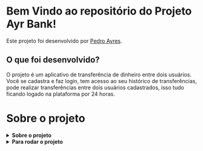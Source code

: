 # Bem Vindo ao repositório do Projeto Ayr Bank!

Este projeto foi desenvolvido por [Pedro Ayres](https://www.linkedin.com/in/pedroayresb/). 

## O que foi desenvolvido?

O projeto é um aplicativo de transferência de dinheiro entre dois usuários. Você se cadastra e faz login, tem acesso ao seu histórico de transferências, pode realizar transferências entre dois usuários cadastrados, isso tudo ficando logado na plataforma por 24 horas.

# Sobre o projeto

<details>
  <summary><strong>Sobre o projeto</strong></summary>

O projeto utiliza das tecnologias; JavaScript, TypeScript, Docker, Node.js, Postgres, Sequelize, JWS e React. Nao tenho muita experiencia com a implementacao de todas em conjunto, entao algumas funcoes podem nao ter sido executadas da maneira correta.

  <br />
</details>

<details>
  <summary><strong>Para rodar o projeto</strong></summary>

Para executa-lo, execute o docker compose up, espere os containers abrirem, entre no localhost:3050 e a aplicacao vai estar funcionando.  Certifique-se de que as portas `3000`, `3050`, `5000` e `5432` estejam abertas; Elas sao as necessarias para a execucao do docker.


  <br />
</details>
